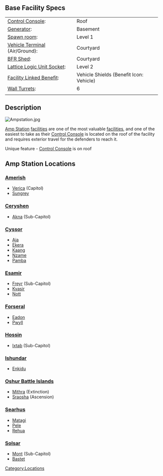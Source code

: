 ## Base Facility Specs

|                                                                |                                         |
|----------------------------------------------------------------|-----------------------------------------|
| [Control Console](Control_Console "wikilink"):                 | Roof                                    |
| [Generator](Generator "wikilink"):                             | Basement                                |
| [Spawn room](Respawn_room "wikilink"):                         | Level 1                                 |
| [Vehicle Terminal](Vehicle_Terminal "wikilink") (Air/Ground):  | Courtyard                               |
| [BFR Shed](BFR_Shed "wikilink"):                               | Courtyard                               |
| [Lattice Logic Unit Socket](LLU "wikilink"):                   | Level 2                                 |
| [Facility Linked Benefit](Facility_Linked_Benefit "wikilink"): | Vehicle Shields (Benefit Icon: Vehicle) |
| [Wall Turrets](Phalanx "wikilink"):                            | 6                                       |
|                                                                |                                         |

## Description

![](Ampstation.jpg "Ampstation.jpg")

[Amp Station](Amp_Station "wikilink")
[facilities](facilities "wikilink") are one of the most valuable
[facilities](facilities "wikilink"), and one of the easiest to take as
their [Control Console](Control_Console "wikilink") is located on the
roof of the facility and requires exterior travel for the defenders to
reach it.

Unique feature - [Control Console](Control_Console "wikilink") is on
roof

## Amp Station Locations

### [Amerish](Amerish "wikilink")

-   [Verica](Verica "wikilink") (Capitol)
-   [Sungrey](Sungrey "wikilink")

### [Ceryshen](Ceryshen "wikilink")

-   [Akna](Akna "wikilink") (Sub-Capitol)

### [Cyssor](Cyssor "wikilink")

-   [Aja](Aja "wikilink")
-   [Ekera](Ekera "wikilink")
-   [Kaang](Kaang "wikilink")
-   [Nzame](Nzame "wikilink")
-   [Pamba](Pamba "wikilink")

### [Esamir](Esamir "wikilink")

-   [Freyr](Freyr "wikilink") (Sub-Capitol)
-   [Kvasir](Kvasir "wikilink")
-   [Nott](Nott "wikilink")

### [Forseral](Forseral "wikilink")

-   [Eadon](Eadon "wikilink")
-   [Pwyll](Pwyll "wikilink")

### [Hossin](Hossin "wikilink")

-   [Ixtab](Ixtab "wikilink") (Sub-Capitol)

### [Ishundar](Ishundar "wikilink")

-   [Enkidu](Enkidu "wikilink")

### [Oshur Battle Islands](Oshur "wikilink")

-   [Mithra](Mithra "wikilink") (Extinction)
-   [Sraosha](Sraosha "wikilink") (Ascension)

### [Searhus](Searhus "wikilink")

-   [Matagi](Matagi "wikilink")
-   [Pele](Pele "wikilink")
-   [Rehua](Rehua "wikilink")

### [Solsar](Solsar "wikilink")

-   [Mont](Mont "wikilink") (Sub-Capitol)
-   [Bastet](Bastet "wikilink")

[Category:Locations](Category:Locations "wikilink")